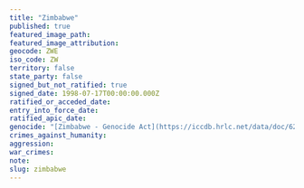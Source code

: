 ```yaml
---
title: "Zimbabwe"
published: true
featured_image_path:
featured_image_attribution:
geocode: ZWE
iso_code: ZW
territory: false
state_party: false
signed_but_not_ratified: true
signed_date: 1998-07-17T00:00:00.000Z
ratified_or_acceded_date:
entry_into_force_date:
ratified_apic_date:
genocide: "[Zimbabwe - Genocide Act](https://iccdb.hrlc.net/data/doc/629/keyword/46/)"
crimes_against_humanity:
aggression:
war_crimes:
note:
slug: zimbabwe
---
```

